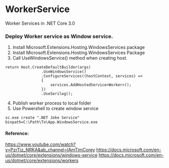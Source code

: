 # WorkerService
Worker Services in .NET Core 3.0

### Deploy Worker service as Window service.
1. Install Microsoft.Extensions.Hosting.WindowsServices package
2. Install Microsoft.Extensions.Hosting.WindowsServices Package
3. Call UseWindowsService() method when creating host.
```
return Host.CreateDefaultBuilder(args)
                .UseWindowsService()
                .ConfigureServices((hostContext, services) =>
                {
                    services.AddHostedService<Worker>();
                })
                .UseSerilog();
```
4. Publish worker process to local folder
5. Use Powershell to create window service
```
sc.exe create ".NET Joke Service" binpath=C:\Path\To\App.WindowsService.exe
```

#### Reference:
https://www.youtube.com/watch?v=PzrTiz_NRKA&ab_channel=IAmTimCorey
https://docs.microsoft.com/en-us/dotnet/core/extensions/windows-service
https://docs.microsoft.com/en-us/dotnet/core/extensions/workers
